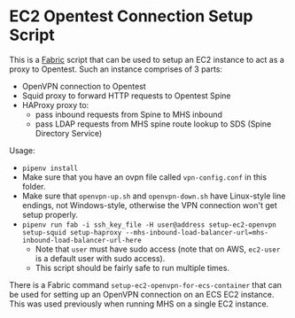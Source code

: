 # EC2 Opentest Connection Setup Script

This is a [Fabric](https://www.fabfile.org/) script that can be used to
setup an EC2 instance to act as a proxy to Opentest.
Such an instance comprises of 3 parts:
- OpenVPN connection to Opentest
- Squid proxy to forward HTTP requests to Opentest Spine
- HAProxy proxy to:
  - pass inbound requests from Spine to MHS inbound
  - pass LDAP requests from MHS spine route lookup to SDS (Spine Directory Service)

Usage:
- `pipenv install`
- Make sure that you have an ovpn file called `vpn-config.conf` in this
 folder.
- Make sure that `openvpn-up.sh` and `openvpn-down.sh` have Linux-style
 line endings, not Windows-style, otherwise the VPN connection won't get
  setup properly.
- `pipenv run fab -i ssh_key_file -H user@address setup-ec2-openvpn
 setup-squid setup-haproxy
  --mhs-inbound-load-balancer-url=mhs-inbound-load-balancer-url-here`
  - Note that `user` must have sudo access (note that on AWS,
   `ec2-user` is a default user with sudo access).
  - This script should be fairly safe to run multiple times.

There is a Fabric command `setup-ec2-openvpn-for-ecs-container` that can
be used for setting up an OpenVPN connection on an ECS EC2 instance.
This was used previously when running MHS on a single EC2 instance.
